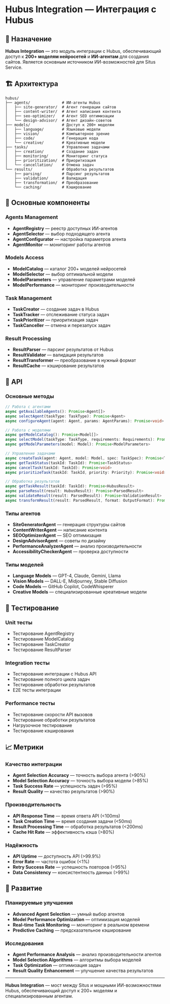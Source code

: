 # Hubus Integration — Интеграция с Hubus

## 🎯 Назначение

**Hubus Integration** — это модуль интеграции с Hubus, обеспечивающий доступ к **200+ моделям нейросетей** и **ИИ-агентам** для создания сайтов. Является основным источником ИИ-возможностей для Situs Service.

## 🏗️ Архитектура

```
hubus/
├── agents/              # ИИ-агенты Hubus
│   ├── site-generator/  # Агент генерации сайтов
│   ├── content-writer/  # Агент написания контента
│   ├── seo-optimizer/   # Агент SEO оптимизации
│   └── design-advisor/  # Агент дизайн-советов
├── models/              # Доступ к 200+ моделям
│   ├── language/        # Языковые модели
│   ├── vision/          # Компьютерное зрение
│   ├── code/            # Генерация кода
│   └── creative/        # Креативные модели
├── tasks/               # Управление задачами
│   ├── creation/        # Создание задач
│   ├── monitoring/      # Мониторинг статуса
│   ├── prioritization/  # Приоритизация
│   └── cancellation/    # Отмена задач
└── results/             # Обработка результатов
    ├── parsing/         # Парсинг результатов
    ├── validation/      # Валидация
    ├── transformation/  # Преобразование
    └── caching/         # Кэширование
```

## 🔧 Основные компоненты

### Agents Management

- **AgentRegistry** — реестр доступных ИИ-агентов
- **AgentSelector** — выбор подходящего агента
- **AgentConfigurator** — настройка параметров агента
- **AgentMonitor** — мониторинг работы агентов

### Models Access

- **ModelCatalog** — каталог 200+ моделей нейросетей
- **ModelSelector** — выбор оптимальной модели
- **ModelParameters** — управление параметрами моделей
- **ModelPerformance** — мониторинг производительности

### Task Management

- **TaskCreator** — создание задач в Hubus
- **TaskTracker** — отслеживание статуса задач
- **TaskPrioritizer** — приоритизация задач
- **TaskCanceller** — отмена и перезапуск задач

### Result Processing

- **ResultParser** — парсинг результатов от Hubus
- **ResultValidator** — валидация результатов
- **ResultTransformer** — преобразование в нужный формат
- **ResultCache** — кэширование результатов

## 🔗 API

### Основные методы

```typescript
// Работа с агентами
async getAvailableAgents(): Promise<Agent[]>
async selectAgent(taskType: TaskType): Promise<Agent>
async configureAgent(agent: Agent, params: AgentParams): Promise<void>

// Работа с моделями
async getModelCatalog(): Promise<Model[]>
async selectModel(taskType: TaskType, requirements: Requirements): Promise<Model>
async getModelParameters(model: Model): Promise<ModelParameters>

// Управление задачами
async createTask(agent: Agent, model: Model, spec: TaskSpec): Promise<TaskId>
async getTaskStatus(taskId: TaskId): Promise<TaskStatus>
async cancelTask(taskId: TaskId): Promise<void>
async prioritizeTask(taskId: TaskId, priority: Priority): Promise<void>

// Обработка результатов
async getTaskResult(taskId: TaskId): Promise<HubusResult>
async parseResult(result: HubusResult): Promise<ParsedResult>
async validateResult(result: ParsedResult): Promise<ValidationResult>
async transformResult(result: ParsedResult, format: OutputFormat): Promise<TransformedResult>
```

### Типы агентов

- **SiteGeneratorAgent** — генерация структуры сайтов
- **ContentWriterAgent** — написание контента
- **SEOOptimizerAgent** — SEO оптимизация
- **DesignAdvisorAgent** — советы по дизайну
- **PerformanceAnalyzerAgent** — анализ производительности
- **AccessibilityCheckerAgent** — проверка доступности

### Типы моделей

- **Language Models** — GPT-4, Claude, Gemini, Llama
- **Vision Models** — DALL-E, Midjourney, Stable Diffusion
- **Code Models** — GitHub Copilot, CodeWhisperer
- **Creative Models** — специализированные креативные модели

## 🧪 Тестирование

### Unit тесты

- Тестирование AgentRegistry
- Тестирование ModelCatalog
- Тестирование TaskCreator
- Тестирование ResultParser

### Integration тесты

- Тестирование интеграции с Hubus API
- Тестирование полного цикла задач
- Тестирование обработки результатов
- E2E тесты интеграции

### Performance тесты

- Тестирование скорости API вызовов
- Тестирование обработки результатов
- Нагрузочное тестирование
- Тестирование кэширования

## 📈 Метрики

### Качество интеграции

- **Agent Selection Accuracy** — точность выбора агента (>90%)
- **Model Selection Accuracy** — точность выбора модели (>85%)
- **Task Success Rate** — успешность задач (>95%)
- **Result Quality** — качество результатов (>90%)

### Производительность

- **API Response Time** — время ответа API (<100ms)
- **Task Creation Time** — время создания задачи (<50ms)
- **Result Processing Time** — обработка результатов (<200ms)
- **Cache Hit Rate** — эффективность кэша (>80%)

### Надёжность

- **API Uptime** — доступность API (>99.9%)
- **Error Rate** — частота ошибок (<1%)
- **Retry Success Rate** — успешность повторов (>95%)
- **Data Consistency** — консистентность данных (>99%)

## 🚀 Развитие

### Планируемые улучшения

- **Advanced Agent Selection** — умный выбор агентов
- **Model Performance Optimization** — оптимизация моделей
- **Real-time Task Monitoring** — мониторинг в реальном времени
- **Predictive Caching** — предсказательное кэширование

### Исследования

- **Agent Performance Analysis** — анализ производительности агентов
- **Model Selection Algorithms** — алгоритмы выбора моделей
- **Task Optimization** — оптимизация задач
- **Result Quality Enhancement** — улучшение качества результатов

---

**Hubus Integration** — мост между Situs и мощными ИИ-возможностями Hubus, обеспечивающий доступ к 200+ моделям и специализированным агентам.
